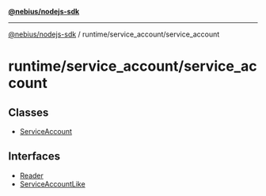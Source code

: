 [**@nebius/nodejs-sdk**](../../../README.md)

***

[@nebius/nodejs-sdk](../../../README.md) / runtime/service\_account/service\_account

# runtime/service\_account/service\_account

## Classes

- [ServiceAccount](classes/ServiceAccount.md)

## Interfaces

- [Reader](interfaces/Reader.md)
- [ServiceAccountLike](interfaces/ServiceAccountLike.md)
